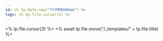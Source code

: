 ```yaml
---
id: <% tp.date.now("YYYMMDDHHmm") %>
tags: <% tp.file.cursor(2) %>
---
```

<% tp.file.cursor(3) %>
<% await tp.file.move("/_templates/" + tp.file.title) %>